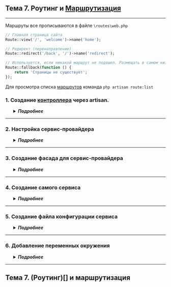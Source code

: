 <style>
  details {
    margin-left: 20px;
    padding: 0 5px;
  }
  summary {
    font-weight: bold;
    font-style: italic;
    cursor: pointer;
  }
</style>

## Тема 7. Роутинг и [Маршрутизация](https://laravel.su/docs/11.x/routing)

---
Маршруты все прописываются в файле `\routes\web.php`
```php
// Главная страница сайта
Route::view('/', 'welcome')->name('home');

// Редирект (перенаправление)
Route::redirect('/back', '/')->name('redirect');

// Используется, если никакой маршрут не подошел. Размещать в самом низу
Route::fallback(function () {
    return 'Страницы не существует';
});
```
Для просмотра списка [маршрутов](https://laravel.su/docs/11.x/routing#spisok-vasix-marsrutov) команда `php artisan route:list`














### 1. Создание [контроллера](https://laravel.su/docs/11.x/controllers) через artisan. 
<details>
<summary>Подробнее</summary>

Сервис-провайдер создается через командную строку командой

```apacheconf 
php artisan make:controller UserController
```

При создании провайдер сразу регистрируется в файле `..\bootstrap\providers.php`

</details>

---
### 2. Настройка сервис-провайдера
<details>
<summary>Подробнее</summary>

При создании сервис-провайдер TestServiceProvider сохраняется по пути `\app\Providers\TestServiceProvider.php`

```php
<?php

namespace App\Providers;

use App\Services\Test;use Illuminate\Support\ServiceProvider;

class TestServiceProvider extends ServiceProvider
{
    public function register(): void
    {
        $this->app->bind('test', function ($app) {
           return new Test(config('test'));
        });
    }

    public function boot(): void
    {
    }
}
```
</details>

---
### 3. Создание фасада для сервис-провайдера
<details>
<summary>Подробнее</summary>

Фасад создается вручную по пути `\app\Facades\TestFacade.php`

```php
<?php

namespace App\Facades;

use Illuminate\Support\Facades\Facade;

class TestFacade extends Facade
{
    public static function getFacadeAccessor()
    {
        return 'test'; // Это должно соответствовать ключу, указанному в bind()
    }
}
```
далее его нужно зарегистрировать в файле `\config\app.php`

```php
    'aliases' => [
        // Другие алиасы...

        'Test' => \App\Facades\TestFacade::class,
    ],
```
</details>

---
### 4. Создание самого сервиса
<details>
<summary>Подробнее</summary>

Создаем пользовательский сервис (класс Test) по адресу `\app\Services\Test\Test.php`

```php
<?php

namespace App\Services\Test;

class Test
{
    public function __construct(
        protected array $config = [],
    ) {}

    public function config(string $key)
    {
        return $this->config[$key] ?? null;
    }
}
```
</details>

---
### 5. Создание файла конфигурации сервиса
<details>
<summary>Подробнее</summary>

Файл конфигурации создается (при необходимости) по адресу `\config\test.php`

```php
<?php

return [
    'first' => env('EXAMPLE_FIRST', 'empty'),   # переменная окружения
    'second' => env('EXAMPLE_SECOND', 'empty'), # переменная окружения
];
```
</details>

---
### 6. Добавление переменных окружения
<details>
<summary>Подробнее</summary>

Переменные окружения добавляются в файлы `.env` и в `.env.example` по адресу `\config\test.php`

```apacheconf
TEST_FIRST=KONSTANTIN
TEST_SECOND=IVANOV
```
</details>

---

## Тема 7. (Роутинг)[] и маршрутизация
